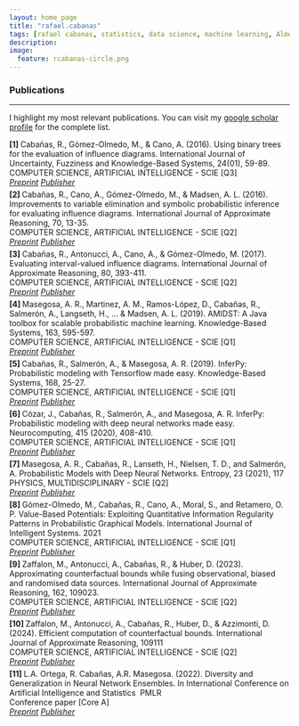 ```yaml
---
layout: home_page
title: "rafael.cabanas"
tags: [rafael cabanas, statistics, data science, machine learning, Almeria]
description: 
image:
  feature: rcabanas-circle.png
---
```



<style>
    ol.custom-counter {
        counter-reset: item; /* Initialize the counter */
        list-style-type: none; /* Remove default numbering */
        padding-left: 0; /* Remove default padding */
    }

    ol.custom-counter > li {
        counter-increment: item; /* Increment the counter */
        margin-bottom: 5px; /* Add some space between items */
    }

    ol.custom-counter > li::before {
        content: "[" counter(item) "] "; /* Display the counter with brackets */
        font-weight: bold; /* Optional: make the number bold */
    }
</style>

### Publications
---

<p class="intro"> I highlight my most relevant publications. You can visit my <a href="https://scholar.google.com/citations?user=5ApYDHcAAAAJ=en">google scholar profile</a> for the complete list.</p>

<ol class="custom-counter">
 <li>
Cabañas, R., Gómez-Olmedo, M., & Cano, A. (2016). Using binary trees for the evaluation of influence diagrams. International Journal of Uncertainty, Fuzziness and Knowledge-Based Systems, 24(01), 59-89.<br>
COMPUTER SCIENCE, ARTIFICIAL INTELLIGENCE - SCIE  [Q3]
<br>
<a href='papers/2016-Cabanas-UsingBinary-IJUFKS.pdf'><i class='fa fa-file-pdf-o' aria-hidden='true' > Preprint</i></a>
<a href='https://doi.org/10.1142/S0218488516500045'><i class='ai ai-doi' aria-hidden='true' > Publisher</i></a> 
<br></li>
<li>
Cabañas, R., Cano, A., Gómez-Olmedo, M., & Madsen, A. L. (2016). Improvements to variable elimination and symbolic probabilistic inference for evaluating influence diagrams. International Journal of Approximate Reasoning, 70, 13-35.<br>
COMPUTER SCIENCE, ARTIFICIAL INTELLIGENCE - SCIE  [Q2]
<br>
<a href='papers/2016-Cabanas-Improvements-IJAR.pdf'><i class='fa fa-file-pdf-o' aria-hidden='true' > Preprint</i></a>
<a href='https://doi.org/10.1016/j.ijar.2015.11.011'><i class='ai ai-doi' aria-hidden='true' > Publisher</i></a> 
<br></li>
<li>
Cabañas, R., Antonucci, A., Cano, A., & Gómez-Olmedo, M. (2017). Evaluating interval-valued influence diagrams. International Journal of Approximate Reasoning, 80, 393-411.<br>
COMPUTER SCIENCE, ARTIFICIAL INTELLIGENCE - SCIE  [Q2]
<br>
<a href='papers/2017-Cabanas-EvaluatingInterval-IJAR.pdf'><i class='fa fa-file-pdf-o' aria-hidden='true' > Preprint</i></a>
<a href='https://doi.org/10.1016/j.ijar.2016.05.004'><i class='ai ai-doi' aria-hidden='true' > Publisher</i></a> 
<br></li>
<li>
Masegosa, A. R., Martinez, A. M., Ramos-López, D., Cabañas, R., Salmerón, A., Langseth, H., ... & Madsen, A. L. (2019). AMIDST: A Java toolbox for scalable probabilistic machine learning. Knowledge-Based Systems, 163, 595-597.<br>
COMPUTER SCIENCE, ARTIFICIAL INTELLIGENCE - SCIE  [Q1]
<br>
<a href='papers/2018-Masegosa-AMIDST-KBS-.pdf'><i class='fa fa-file-pdf-o' aria-hidden='true' > Preprint</i></a>
<a href='https://doi.org/10.1016/j.knosys.2018.09.019'><i class='ai ai-doi' aria-hidden='true' > Publisher</i></a> 
<br></li>
<li>
Cabañas, R., Salmerón, A., & Masegosa, A. R. (2019). InferPy: Probabilistic modeling with Tensorflow made easy. Knowledge-Based Systems, 168, 25-27.<br>
COMPUTER SCIENCE, ARTIFICIAL INTELLIGENCE - SCIE  [Q1]
<br>
<a href='papers/2019-Cabanas-inferpy-KBS.pdf'><i class='fa fa-file-pdf-o' aria-hidden='true' > Preprint</i></a>
<a href='https://doi.org/10.1016/j.knosys.2018.12.030'><i class='ai ai-doi' aria-hidden='true' > Publisher</i></a> 
<br></li>
<li>
Cózar, J., Cabañas, R., Salmerón, A., and Masegosa, A. R. InferPy: Probabilistic modeling with deep neural networks made easy. Neurocomputing, 415 (2020), 408-410. <br>
COMPUTER SCIENCE, ARTIFICIAL INTELLIGENCE - SCIE  [Q1]
<br>
<a href=' '><i class='fa fa-file-pdf-o' aria-hidden='true' > Preprint</i></a>
<a href='https://doi.org/10.1016/j.neucom.2020.07.117  '><i class='ai ai-doi' aria-hidden='true' > Publisher</i></a> 
<br></li>
<li>
Masegosa, A. R., Cabañas, R., Lanseth, H., Nielsen, T. D., and Salmerón, A. Probabilistic Models with Deep Neural Networks. Entropy, 23 (2021), 117<br>
PHYSICS, MULTIDISCIPLINARY - SCIE  [Q2]
<br>
<a href=' '><i class='fa fa-file-pdf-o' aria-hidden='true' > Preprint</i></a>
<a href='https://doi.org/10.3390/e23010117  '><i class='ai ai-doi' aria-hidden='true' > Publisher</i></a> 
<br></li>
<li>
Gómez-Olmedo, M., Cabañas, R., Cano, A., Moral, S., and Retamero, O. P. Value-Based Potentials: Exploiting Quantitative Information Regularity Patterns in Probabilistic Graphical Models. International Journal of Intelligent Systems. 2021<br>
COMPUTER SCIENCE, ARTIFICIAL INTELLIGENCE - SCIE  [Q1]
<br>
<a href=' '><i class='fa fa-file-pdf-o' aria-hidden='true' > Preprint</i></a>
<a href='https://doi.org/10.1002/int.22573'><i class='ai ai-doi' aria-hidden='true' > Publisher</i></a> 
<br></li>
<li>
Zaffalon, M., Antonucci, A., Cabañas, R., & Huber, D. (2023). Approximating counterfactual bounds while fusing observational, biased and randomised data sources. International Journal of Approximate Reasoning, 162, 109023.  <br>
COMPUTER SCIENCE, ARTIFICIAL INTELLIGENCE - SCIE  [Q2]
<br>
<a href=' '><i class='fa fa-file-pdf-o' aria-hidden='true' > Preprint</i></a>
<a href='https://doi.org/10.1016/j.ijar.2023.109023'><i class='ai ai-doi' aria-hidden='true' > Publisher</i></a> 
<br></li>
<li>
Zaffalon, M., Antonucci, A., Cabañas, R., Huber, D., & Azzimonti, D. (2024). Efficient computation of counterfactual bounds. International Journal of Approximate Reasoning, 109111<br>
COMPUTER SCIENCE, ARTIFICIAL INTELLIGENCE - SCIE  [Q2]
<br>
<a href=' '><i class='fa fa-file-pdf-o' aria-hidden='true' > Preprint</i></a>
<a href='https://doi.org/10.1016/j.ijar.2023.109111    '><i class='ai ai-doi' aria-hidden='true' > Publisher</i></a> 
<br></li>
<li>
L.A. Ortega, R. Cabañas, A.R. Masegosa. (2022). Diversity and Generalization in Neural Network Ensembles. In International Conference on Artificial Intelligence and Statistics  PMLR<br>
Conference paper [Core A]
<br>
<a href=' '><i class='fa fa-file-pdf-o' aria-hidden='true' > Preprint</i></a>
<a href='https://proceedings.mlr.press/v151/ortega22a/ortega22a.pdf'><i class='ai ai-doi' aria-hidden='true' > Publisher</i></a> 
<br></li>
</ol>

